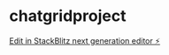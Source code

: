 # chatgridproject

[Edit in StackBlitz next generation editor ⚡️](https://stackblitz.com/~/github.com/rrsartneoai/chatgridproject)